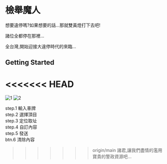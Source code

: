 # 檢舉魔人

想要違停嗎?如果想要的話...那就雙黃燈打下去吧!  
  
諸位全都停在那裡...  

全台灣,開始迎接大違停時代的來臨...  

## Getting Started

<<<<<<< HEAD
=======
![1](https://user-images.githubusercontent.com/55621499/158184329-0322be26-b761-401f-89a5-78835ae33d0a.png)
![2](https://user-images.githubusercontent.com/55621499/158184333-611f5859-8456-4aa1-bf76-f964c18c44d5.png)

step.1 輸入車牌  
step.2 選擇頂目  
step.3 定位取址  
step.4 自訂內容  
step.5 發送  
btn.6 清除內容  

>>>>>>> origin/main
諸君,讓我們盡情的濫用寶貴的警政資源吧...  
